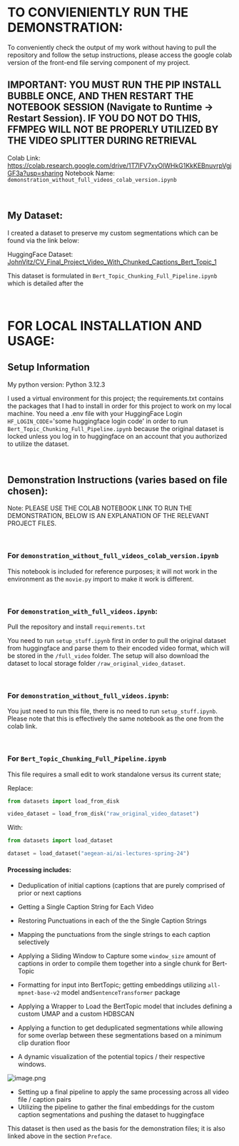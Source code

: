 # TO CONVIENIENTLY RUN THE DEMONSTRATION:

To conveniently check the output of my work without having to pull the repository and follow the setup instructions, please access the google colab version of the front-end file serving component of my project.

## IMPORTANT: YOU MUST RUN THE PIP INSTALL BUBBLE ONCE, AND THEN RESTART THE NOTEBOOK SESSION (Navigate to Runtime -> Restart Session). IF YOU DO NOT DO THIS, FFMPEG WILL NOT BE PROPERLY UTILIZED BY THE VIDEO SPLITTER DURING RETRIEVAL

Colab Link: https://colab.research.google.com/drive/1T7lFV7xyOlWHkG1KkKEBnuvrpVgjGF3a?usp=sharing
Notebook Name: `demonstration_without_full_videos_colab_version.ipynb`

<br>

## My Dataset:

I created a dataset to preserve my custom segmentations which can be found via the link below:

HuggingFace Dataset: [JohnVitz/CV_Final_Project_Video_With_Chunked_Captions_Bert_Topic_1](https://huggingface.co/datasets/JohnVitz/CV_Final_Project_Video_With_Chunked_Captions_Bert_Topic_1)

This dataset is formulated in `Bert_Topic_Chunking_Full_Pipeline.ipynb` which is detailed after the 

<br>

# FOR LOCAL INSTALLATION AND USAGE:

## Setup Information

My python version: Python 3.12.3

I used a virtual environment for this project; the requirements.txt contains the packages that I had to install in order for this project to work on my local machine. You need a .env file with your HuggingFace Login `HF_LOGIN_CODE`='some huggingface login code' in order to run `Bert_Topic_Chunking_Full_Pipeline.ipynb` because the original dataset is locked unless you log in to huggingface on an account that you authorized to utilize the dataset.

<br>

## Demonstration Instructions (varies based on file chosen):

Note: PLEASE USE THE COLAB NOTEBOOK LINK TO RUN THE DEMONSTRATION, BELOW IS AN EXPLANATION OF THE RELEVANT PROJECT FILES.

<br>

### For `demonstration_without_full_videos_colab_version.ipynb`

This notebook is included for reference purposes; it will not work in the environment as the `movie.py` import to make it work is different.

<br>

### For `demonstration_with_full_videos.ipynb`:

Pull the repository and install `requirements.txt`

You need to run `setup_stuff.ipynb` first in order to pull the original dataset from huggingface and parse them to their encoded video format, which will be stored in the `/full_video` folder. The setup will also download the dataset to local storage folder `/raw_original_video_dataset`.

<br>

### For `demonstration_without_full_videos.ipynb`:

You just need to run this file, there is no need to run `setup_stuff.ipynb`. Please note that this is effectively the same notebook as the one from the colab link.


<br>

### For `Bert_Topic_Chunking_Full_Pipeline.ipynb`

This file requires a small edit to work standalone versus its current state;

Replace:

```python
from datasets import load_from_disk

video_dataset = load_from_disk("raw_original_video_dataset")
```

With:

```python
from datasets import load_dataset

dataset = load_dataset("aegean-ai/ai-lectures-spring-24")
```

#### Processing includes:

- Deduplication of initial captions (captions that are purely comprised of prior or next captions
- Getting a Single Caption String for Each Video
- Restoring Punctuations in each of the the Single Caption Strings
- Mapping the punctuations from the single strings to each caption selectively
- Applying a Sliding Window to Capture some `window_size` amount of captions in order to compile them together into a single chunk for Bert-Topic
- Formatting for input into BertTopic; getting embeddings utilizing `all-mpnet-base-v2` model and`SentenceTransformer` package
- Applying a Wrapper to Load the BertTopic model that includes defining a custom UMAP and a custom HDBSCAN
- Applying a function to get deduplicated segmentations while allowing for some overlap between these segmentations based on a minimum clip duration floor
  
- A dynamic visualization of the potential topics / their respective windows.
  
![image.png](attachment:image.png)

- Setting up a final pipeline to apply the same processing across all video file / caption pairs
- Utilizing the pipeline to gather the final embeddings for the custom caption segmentations and pushing the dataset to huggingface

This dataset is then used as the basis for the demonstration files; it is also linked above in the section `Preface`.
